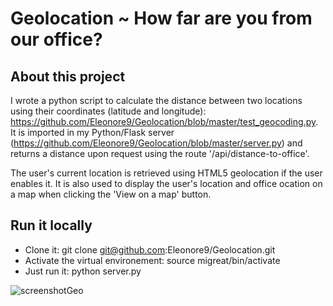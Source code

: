 Geolocation ~ How far are you from our office?
============================

About this project
------------------

I wrote a python script to calculate the distance between two locations using their coordinates (latitude and longitude): <https://github.com/Eleonore9/Geolocation/blob/master/test_geocoding.py>.
It is imported in my Python/Flask server (<https://github.com/Eleonore9/Geolocation/blob/master/server.py>) and returns a distance upon request using the route '/api/distance-to-office'.

The user's current location is retrieved using HTML5 geolocation if the user enables it.
It is also used to display the user's location and office ocation on a map when clicking the 'View on a map' button.

Run it locally
--------------

* Clone it: 		git clone git@github.com:Eleonore9/Geolocation.git
* Activate the virtual environement:		source migreat/bin/activate
* Just run it:		python server.py

![screenshotGeo](https://raw.github.com/Eleonore9/Geolocation/master/static/img/Migreat.png)
